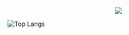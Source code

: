 <p align="center">
  <a href="https://github.com/QingDian-Fan">
    <img src="https://github-readme-stats.vercel.app/api?username=QingDian-Fan&show_icons=true&theme=transparent&title_color=65b587&icon_color=7dc09a&border_color=7dc09a" />
  </a>
</p>

![Top Langs](https://github-readme-stats.vercel.app/api/top-langs/?username=QingDian-Fan&size_weight=0.5&count_weight=0.5&langs_count=8)

